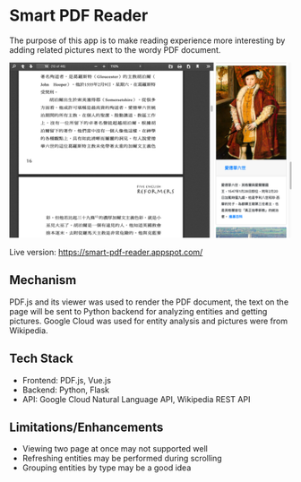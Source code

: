 # Smart PDF Reader

The purpose of this app is to make reading experience more interesting
by adding related pictures next to the wordy PDF document.

![](./demo.png)

Live version: https://smart-pdf-reader.appspot.com/

## Mechanism

PDF.js and its viewer was used to render the PDF document, the text on the page will be sent to Python backend for analyzing entities and getting pictures.
Google Cloud was used for entity analysis and pictures were from Wikipedia.

## Tech Stack

* Frontend: PDF.js, Vue.js
* Backend: Python, Flask
* API: Google Cloud Natural Language API, Wikipedia REST API

## Limitations/Enhancements

* Viewing two page at once may not supported well
* Refreshing entities may be performed during scrolling
* Grouping entities by type may be a good idea
